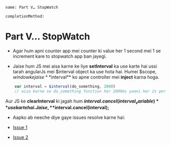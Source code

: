 ```ngmeta
name: Part V… StopWatch

completionMethod:
```

# Part V… StopWatch

- Agar hum apni counter app mei counter ki value her 1 second mei 1  se increment kare to stopwatch app ban jayegi. 

- Jaise hum JS mei aisa karne ke liye **setInterval** ka use karte hai ussi tarah angularJs mei $interval object ka use hota hai. Humei $scope, $window ke jaise **$interval** ko apne controller mei **inject** karna hoga.

```javascript
	var interval = $interval(do_something, 2000)
	// aisa karne se do_something function her 2000ms yaani her 2s per call hoga.
```
Aur JS ke **clearInterval** ki jagah hum **$interval.cancel(interval_variable)** use karte hai. Jaise,
	**$interval.cancel(interval);**

- Aapko ab neeche diye gaye issues resolve karne hai:

- [Issue 1](https://github.com/vidur149/angular-multifunctional/issues/4)
- [Issue 2](https://github.com/vidur149/angular-multifunctional/issues/5)

